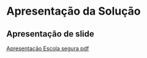 # Apresentação da Solução

## Apresentação de slide 

[Apresentação Escola segura pdf](https://github.com/ICEI-PUC-Minas-PMV-ADS/pmv-ads-2024-e1-proj-web-t2-Escola-Segura/blob/main/presentation/Slide%2001.pdf)
